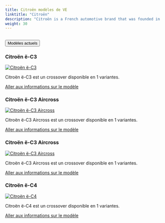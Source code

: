 ```yaml
---
title: Citroën modèles de VE
linktitle: "Citroën"
description: "Citroën is a French automotive brand that was founded in 1919 by André Citroën. It is known for its innovative and distinctive designs, such as the Traction Avant, the 2CV, the DS, and the CX. Citroën is also a pioneer in mass production, front-wheel drive, hydropneumatic suspension, and aerodynamics. Citroën is part of the Stellantis group, which was formed in 2021 by the merger of PSA and FCA"
weight: 30
---
```

<!-- markdownlint-disable MD033 -->
<!-- markdownlint-disable MD010 -->


<div class="accordion" id="accordionPanelsStayOpenExample">
    <div class="accordion-item">
        <h2 class="accordion-header">
            <button class="accordion-button" type="button" data-bs-toggle="collapse" data-bs-target="#panelsStayOpen-collapseOne" aria-expanded="true" aria-controls="panelsStayOpen-collapseOne">
                        Modèles actuels
            </button>
        </h2>
        <div id="panelsStayOpen-collapseOne" class="accordion-collapse collapse show">
            <div class="accordion-body">
    <div class="container p-3 mb-4 bg-body-tertiary rounded border">
        <h3>Citroën ë-C3</h3>
        <div class="row">
            <div class="col col-12 col-md-6">
                <a href="ë-c3">
                    <img src="https://media.evkx.net/multimedia/models/citroën/ë-c3/ë-c3/main_1_st.jpg" class="img-fluid" alt="Citroën ë-C3" >
                </a>
            </div>
            <div class="col col-12 col-md-6"><p>
Citroën ë-C3 est un crossover disponible en 1 variantes.
</p>
	<a href="ë-c3/" class="btn btn-outline-primary" role="button">Aller aux informations sur le modèle</a>
		</div>
	</div>
</div>
    <div class="container p-3 mb-4 bg-body-tertiary rounded border">
        <h3>Citroën ë-C3 Aircross</h3>
        <div class="row">
            <div class="col col-12 col-md-6">
                <a href="ë-c3_aircross">
                    <img src="https://media.evkx.net/multimedia/models/citroën/ë-c3_aircross/ë-c3_aircross/main_1_st.jpg" class="img-fluid" alt="Citroën ë-C3 Aircross" >
                </a>
            </div>
            <div class="col col-12 col-md-6"><p>
Citroën ë-C3 Aircross est un crossover disponible en 1 variantes.
</p>
	<a href="ë-c3_aircross/" class="btn btn-outline-primary" role="button">Aller aux informations sur le modèle</a>
		</div>
	</div>
</div>
    <div class="container p-3 mb-4 bg-body-tertiary rounded border">
        <h3>Citroën ë-C3 Aircross</h3>
        <div class="row">
            <div class="col col-12 col-md-6">
                <a href="ë-c3_aircross">
                    <img src="https://media.evkx.net/multimedia/models/citroën/ë-c3_aircross/ë-c3_aircross/main_1_st.jpg" class="img-fluid" alt="Citroën ë-C3 Aircross" >
                </a>
            </div>
            <div class="col col-12 col-md-6"><p>
Citroën ë-C3 Aircross est un crossover disponible en 1 variantes.
</p>
	<a href="ë-c3_aircross/" class="btn btn-outline-primary" role="button">Aller aux informations sur le modèle</a>
		</div>
	</div>
</div>
    <div class="container p-3 mb-4 bg-body-tertiary rounded border">
        <h3>Citroën ë-C4</h3>
        <div class="row">
            <div class="col col-12 col-md-6">
                <a href="ë-c4">
                    <img src="https://media.evkx.net/multimedia/models/citroën/ë-c4/ë-c4_x/main_1_st.jpg" class="img-fluid" alt="Citroën ë-C4" >
                </a>
            </div>
            <div class="col col-12 col-md-6"><p>
Citroën ë-C4 est un crossover disponible en 1 variantes.
</p>
	<a href="ë-c4/" class="btn btn-outline-primary" role="button">Aller aux informations sur le modèle</a>
		</div>
	</div>
</div>
        </div>
    </div>
</div></div>
